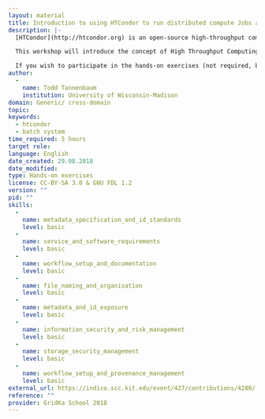 ```yaml
---
layout: material
title: Introduction to using HTCondor to run distributed compute Jobs and Workflows on Servers, Clusters, Grids, or Clouds
description: |-
  [HTCondor](http://htcondor.org) is an open-source high-throughput computing software framework for coarse-grained distributed parallelization of computationally intensive tasks (jobs). It can be used to manage workloads on a single server, a cluster of computers, public cloud resources, or even national computing grids like the [Open Science Grid](http://opensciencegrid.org/).

  This workshop will introduce the concept of High Throughput Computing and how to submit large batches of jobs and also job workflows (job pipelines) to HTCondor, which will be of interest to end users. We will discuss the architecture of the system, and participants will create a unified compute cluster.

  If you wish to participate in the hands-on exercises (not required, but recommended), you will need a laptop with WiFi, an SSH client (such as [PuTTY](https://www.putty.org/) if using Windows), familiarity with the Linux command-line environment (cd, less, cp, rm, mkdir, etc), and the ability to edit a file using a Linux terminal editor like vi, vim, or nano.
author: 
  - 
    name: Todd Tannenbaum
    institution: University of Wisconsin-Madison
domain: Generic/ cross-domain
topic: 
keywords: 
  - htcondor
  - batch system
time_required: 5 hours
target role: 
language: English
date_created: 29.08.2018
date_modified: 
type: Hands-on exercises
license: CC-BY-SA 3.0 & GNU FDL 1.2
version: ""
pid: ""
skills: 
  - 
    name: metadata_specification_and_id_standards
    level: basic
  - 
    name: service_and_software_requirements
    level: basic
  - 
    name: workflow_setup_and_documentation
    level: basic
  - 
    name: file_naming_and_organisation
    level: basic
  - 
    name: metadata_and_id_exposure
    level: basic
  - 
    name: information_security_and_risk_management
    level: basic
  - 
    name: storage_security_management
    level: basic
  - 
    name: workflow_setup_and_provenance_management
    level: basic
external_url: https://indico.scc.kit.edu/event/427/contributions/4280/
reference: ""
provider: GridKa School 2018
---
```

